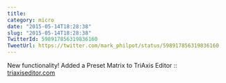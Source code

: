 ```yaml
---
title: 
category: micro
date: "2015-05-14T18:28:38"
slug: "2015-05-14T18:28:38"
TwitterId: 598917856319836160
TweetUrl: https://twitter.com/mark_philpot/status/598917856319836160
---
```


New functionality! Added a Preset Matrix to TriAxis Editor ::
[triaxiseditor.com](http://triaxiseditor.com)
